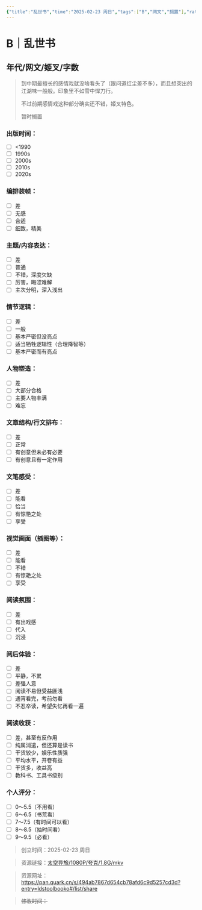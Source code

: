 ```yaml
---
{"title":"乱世书","time":"2025-02-23 周日","tags":["B","网文","搁置"],"rating":"7.5","豆瓣":null,"dg-publish":true,"permalink":"/300 评价/B/乱世书/","dgPassFrontmatter":true,"created":"2025-02-23T11:43:52.547+08:00","updated":"2025-02-25T17:27:52.965+08:00"}
---
```


# B｜乱世书
## 年代/网文/姬叉/字数
>到中期最擅长的感情戏就没啥看头了（跟问道红尘差不多），而且想突出的江湖味一般般。印象里不如雪中悍刀行。
>
>不过前期感情戏这种部分确实还不错，姬叉特色。
>
>暂时搁置
### 出版时间：
- [ ] <1990
- [ ] 1990s
- [ ] 2000s
- [ ] 2010s
- [ ] 2020s
### 编排装帧：
- [ ] 差
- [ ] 无感
- [ ] 合适
- [ ] 细致，精美
### 主题/内容表达：
- [ ] 差
- [ ] 普通
- [ ] 不错，深度欠缺
- [ ] 厉害，晦涩难解
- [ ] 主次分明，深入浅出
### 情节逻辑：
- [ ] 差
- [ ] 一般
- [ ] 基本严密但没亮点
- [ ] 适当牺牲逻辑性（合理降智等）
- [ ] 基本严密而有亮点
### 人物塑造：
- [ ] 差
- [ ] 大部分合格
- [ ] 主要人物丰满
- [ ] 难忘
### 文章结构/行文排布：
- [ ] 差
- [ ] 正常
- [ ] 有创意但未必有必要
- [ ] 有创意且有一定作用
### 文笔感受：
- [ ] 差
- [ ] 能看
- [ ] 恰当
- [ ] 有惊艳之处
- [ ] 享受
### 视觉画面（插图等）：
- [ ] 差
- [ ] 能看
- [ ] 不错
- [ ] 有惊艳之处
- [ ] 享受
### 阅读氛围：
- [ ] 差
- [ ] 有出戏感
- [ ] 代入
- [ ] 沉浸
### 阅后体验：
- [ ] 差
- [ ] 平静，不累
- [ ] 差强人意
- [ ] 阅读不易但受益匪浅
- [ ] 通宵看完，考前勿看
- [ ] 不忍卒读，希望失忆再看一遍
### 阅读收获：
- [ ] 差，甚至有反作用
- [ ] 纯属消遣，但还算是读书
- [ ] 干货较少，娱乐性质强
- [ ] 平均水平，开卷有益
- [ ] 干货多，收益高
- [ ] 教科书、工具书级别
### 个人评分：
- [ ] 0～5.5（不用看）
- [ ] 6～6.5（书荒看）
- [ ] 7～7.5（有时间可以看）
- [ ] 8～8.5（抽时间看）
- [ ] 9～9.5（必看）

>创立时间：2025-02-23 周日

>资源链接：[太空异旅/1080P/夸克/1.8G/mkv](https://pan.quark.cn/s/494ab7867d654cb78afd6c9d5257cd3d?entry=ldstoolbooko#/list/share )

>资源网址：
>https://pan.quark.cn/s/494ab7867d654cb78afd6c9d5257cd3d?entry=ldstoolbooko#/list/share

>~~修改时间：~~